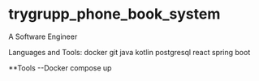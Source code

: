 # trygrupp_phone_book_system

A Software Engineer

Languages and Tools:
docker git java kotlin postgresql react spring boot

**Tools
--Docker compose up 
